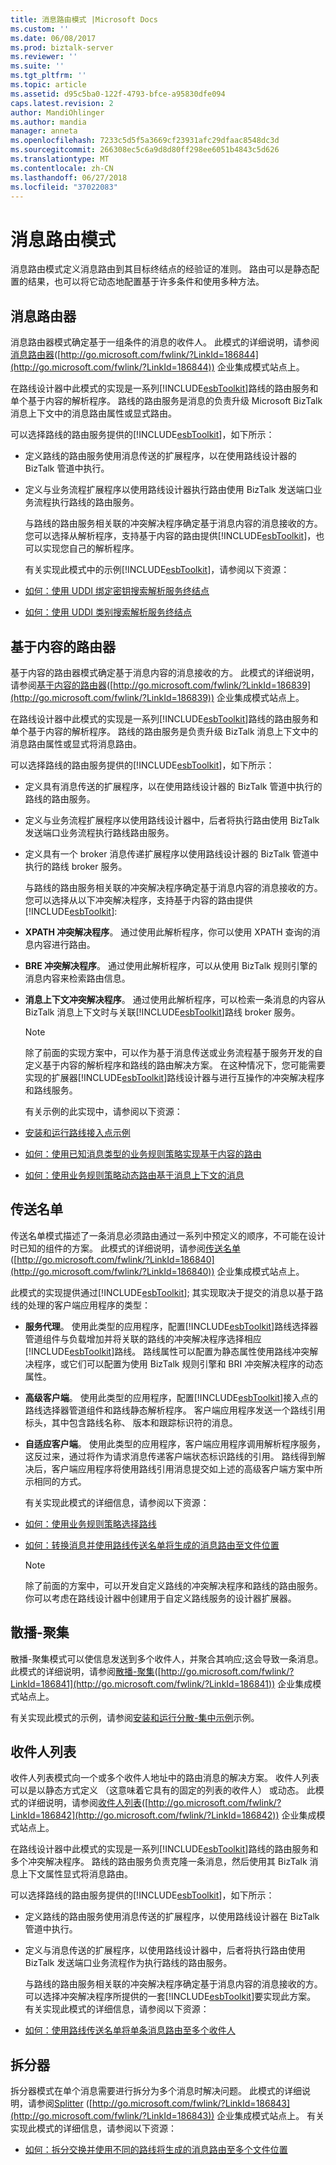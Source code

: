 ```yaml
---
title: 消息路由模式 |Microsoft Docs
ms.custom: ''
ms.date: 06/08/2017
ms.prod: biztalk-server
ms.reviewer: ''
ms.suite: ''
ms.tgt_pltfrm: ''
ms.topic: article
ms.assetid: d95c5ba0-122f-4793-bfce-a95830dfe094
caps.latest.revision: 2
author: MandiOhlinger
ms.author: mandia
manager: anneta
ms.openlocfilehash: 7233c5d5f5a3669cf23931afc29dfaac8548dc3d
ms.sourcegitcommit: 266308ec5c6a9d8d80ff298ee6051b4843c5d626
ms.translationtype: MT
ms.contentlocale: zh-CN
ms.lasthandoff: 06/27/2018
ms.locfileid: "37022083"
---
```

# <a name="message-routing-patterns"></a>消息路由模式
消息路由模式定义消息路由到其目标终结点的经验证的准则。 路由可以是静态配置的结果，也可以将它动态地配置基于许多条件和使用多种方法。  
  
## <a name="message-router"></a>消息路由器  
 消息路由器模式确定基于一组条件的消息的收件人。 此模式的详细说明，请参阅[消息路由器](http://go.microsoft.com/fwlink/?LinkId=186844)([http://go.microsoft.com/fwlink/?LinkId=186844](http://go.microsoft.com/fwlink/?LinkId=186844)) 企业集成模式站点上。  
  
 在路线设计器中此模式的实现是一系列[!INCLUDE[esbToolkit](../includes/esbtoolkit-md.md)]路线的路由服务和单个基于内容的解析程序。 路线的路由服务是消息的负责升级 Microsoft BizTalk 消息上下文中的消息路由属性或显式路由。  
  
 可以选择路线的路由服务提供的[!INCLUDE[esbToolkit](../includes/esbtoolkit-md.md)]，如下所示：  
  
- 定义路线的路由服务使用消息传送的扩展程序，以在使用路线设计器的 BizTalk 管道中执行。  
  
- 定义与业务流程扩展程序以使用路线设计器执行路由使用 BizTalk 发送端口业务流程执行路线的路由服务。  
  
  与路线的路由服务相关联的冲突解决程序确定基于消息内容的消息接收的方。 您可以选择从解析程序，支持基于内容的路由提供[!INCLUDE[esbToolkit](../includes/esbtoolkit-md.md)]，也可以实现您自己的解析程序。  
  
  有关实现此模式中的示例[!INCLUDE[esbToolkit](../includes/esbtoolkit-md.md)]，请参阅以下资源：  
  
- [如何：使用 UDDI 绑定密钥搜索解析服务终结点](../esb-toolkit/how-to-resolve-a-service-endpoint-using-a-uddi-binding-key-search.md)  
  
- [如何：使用 UDDI 类别搜索解析服务终结点](../esb-toolkit/how-to-resolve-a-service-endpoint-using-a-uddi-category-search.md)  
  
## <a name="content-based-router"></a>基于内容的路由器  
 基于内容的路由器模式确定基于消息内容的消息接收的方。 此模式的详细说明，请参阅[基于内容的路由器](http://go.microsoft.com/fwlink/?LinkId=186839)([http://go.microsoft.com/fwlink/?LinkId=186839](http://go.microsoft.com/fwlink/?LinkId=186839)) 企业集成模式站点上。  
  
 在路线设计器中此模式的实现是一系列[!INCLUDE[esbToolkit](../includes/esbtoolkit-md.md)]路线的路由服务和单个基于内容的解析程序。 路线的路由服务是负责升级 BizTalk 消息上下文中的消息路由属性或显式将消息路由。  
  
 可以选择路线的路由服务提供的[!INCLUDE[esbToolkit](../includes/esbtoolkit-md.md)]，如下所示：  
  
- 定义具有消息传送的扩展程序，以在使用路线设计器的 BizTalk 管道中执行的路线的路由服务。  
  
- 定义与业务流程扩展程序以使用路线设计器中，后者将执行路由使用 BizTalk 发送端口业务流程执行路线路由服务。  
  
- 定义具有一个 broker 消息传递扩展程序以使用路线设计器的 BizTalk 管道中执行的路线 broker 服务。  
  
  与路线的路由服务相关联的冲突解决程序确定基于消息内容的消息接收的方。 您可以选择从以下冲突解决程序，支持基于内容的路由提供[!INCLUDE[esbToolkit](../includes/esbtoolkit-md.md)]:  
  
- **XPATH 冲突解决程序**。 通过使用此解析程序，你可以使用 XPATH 查询的消息内容进行路由。  
  
- **BRE 冲突解决程序**。 通过使用此解析程序，可以从使用 BizTalk 规则引擎的消息内容来检索路由信息。  
  
- **消息上下文冲突解决程序**。 通过使用此解析程序，可以检索一条消息的内容从 BizTalk 消息上下文时与关联[!INCLUDE[esbToolkit](../includes/esbtoolkit-md.md)]路线 broker 服务。  
  
  > [!NOTE]
  >  除了前面的实现方案中，可以作为基于消息传送或业务流程基于服务开发的自定义基于内容的解析程序和路线的路由解决方案。 在这种情况下，您可能需要实现的扩展器[!INCLUDE[esbToolkit](../includes/esbtoolkit-md.md)]路线设计器与进行互操作的冲突解决程序和路线服务。  
  
  有关示例的此实现中，请参阅以下资源：  
  
- [安装和运行路线接入点示例](../esb-toolkit/installing-and-running-the-itinerary-on-ramp-sample.md)  
  
- [如何：使用已知消息类型的业务规则策略实现基于内容的路由](../esb-toolkit/apply-content-based-routing-using-business-rules-policy-for-known-message-type.md)  
  
- [如何：使用业务规则策略动态路由基于消息上下文的消息](../esb-toolkit/dynamically-route-messages-based-on-message-context-using-business-rules-policy.md)  
  
## <a name="routing-slip"></a>传送名单  
 传送名单模式描述了一条消息必须路由通过一系列中预定义的顺序，不可能在设计时已知的组件的方案。 此模式的详细说明，请参阅[传送名单](http://go.microsoft.com/fwlink/?LinkId=186840)([http://go.microsoft.com/fwlink/?LinkId=186840](http://go.microsoft.com/fwlink/?LinkId=186840)) 企业集成模式站点上。  
  
 此模式的实现提供通过[!INCLUDE[esbToolkit](../includes/esbtoolkit-md.md)]; 其实现取决于提交的消息以基于路线的处理的客户端应用程序的类型：  
  
- **服务代理**。 使用此类型的应用程序，配置[!INCLUDE[esbToolkit](../includes/esbtoolkit-md.md)]路线选择器管道组件与负载增加并将关联的路线的冲突解决程序选择相应[!INCLUDE[esbToolkit](../includes/esbtoolkit-md.md)]路线。 路线属性可以配置为静态属性使用路线冲突解决程序，或它们可以配置为使用 BizTalk 规则引擎和 BRI 冲突解决程序的动态属性。  
  
- **高级客户端**。 使用此类型的应用程序，配置[!INCLUDE[esbToolkit](../includes/esbtoolkit-md.md)]接入点的路线选择器管道组件和路线静态解析程序。 客户端应用程序发送一个路线引用标头，其中包含路线名称、 版本和跟踪标识符的消息。  
  
- **自适应客户端**。 使用此类型的应用程序，客户端应用程序调用解析程序服务，这反过来，通过将作为请求消息传递客户端状态标识路线的引用。 路线得到解决后，客户端应用程序将使用路线引用消息提交如上述的高级客户端方案中所示相同的方式。  
  
  有关实现此模式的详细信息，请参阅以下资源：  
  
- [如何：使用业务规则策略选择路线](../esb-toolkit/how-to-select-an-itinerary-using-a-business-rules-policy.md)  
  
- [如何：转换消息并使用路线传送名单将生成的消息路由至文件位置](../esb-toolkit/transform-message-and-route-the-message-to-a-location-using-itinerary-routing.md)  
  
  > [!NOTE]
  >  除了前面的方案中，可以开发自定义路线的冲突解决程序和路线的路由服务。 你可以考虑在路线设计器中创建用于自定义路线服务的设计器扩展器。  
  
## <a name="scatter-gather"></a>散播-聚集  
 散播-聚集模式可以使信息发送到多个收件人，并聚合其响应;这会导致一条消息。 此模式的详细说明，请参阅[散播-聚集](http://go.microsoft.com/fwlink/?LinkId=186841)([http://go.microsoft.com/fwlink/?LinkId=186841](http://go.microsoft.com/fwlink/?LinkId=186841)) 企业集成模式站点上。  
  
 有关实现此模式的示例，请参阅[安装和运行分散-集中示例](../esb-toolkit/installing-and-running-the-scatter-gather-sample.md)示例。  
  
## <a name="recipient-list"></a>收件人列表  
 收件人列表模式向一个或多个收件人地址中的路由消息的解决方案。 收件人列表可以是以静态方式定义 （这意味着它具有的固定的列表的收件人） 或动态。 此模式的详细说明，请参阅[收件人列表](http://go.microsoft.com/fwlink/?LinkId=186842)([http://go.microsoft.com/fwlink/?LinkId=186842](http://go.microsoft.com/fwlink/?LinkId=186842)) 企业集成模式站点上。  
  
 在路线设计器中此模式的实现是一系列[!INCLUDE[esbToolkit](../includes/esbtoolkit-md.md)]路线的路由服务和多个冲突解决程序。 路线的路由服务负责克隆一条消息，然后使用其 BizTalk 消息上下文属性显式将消息路由。  
  
 可以选择路线的路由服务提供的[!INCLUDE[esbToolkit](../includes/esbtoolkit-md.md)]，如下所示：  
  
- 定义路线的路由服务使用消息传送的扩展程序，以使用路线设计器在 BizTalk 管道中执行。  
  
- 定义与消息传送的扩展程序，以使用路线设计器中，后者将执行路由使用 BizTalk 发送端口业务流程作为执行路线的路由服务。  
  
  与路线的路由服务相关联的冲突解决程序确定基于消息内容的消息接收的方。 可以选择冲突解决程序所提供的一套[!INCLUDE[esbToolkit](../includes/esbtoolkit-md.md)]要实现此方案。 有关实现此模式的详细信息，请参阅以下资源：  
  
- [如何：使用路线传送名单将单条消息路由至多个收件人](../esb-toolkit/route-a-single-message-to-multiple-recipients-using-an-itinerary-routing-slip.md)  
  
## <a name="splitter"></a>拆分器  
 拆分器模式在单个消息需要进行拆分为多个消息时解决问题。 此模式的详细说明，请参阅[Splitter](http://go.microsoft.com/fwlink/?LinkId=186843) ([http://go.microsoft.com/fwlink/?LinkId=186843](http://go.microsoft.com/fwlink/?LinkId=186843)) 企业集成模式站点上。 有关实现此模式的详细信息，请参阅以下资源：  
  
-   [如何：拆分交换并使用不同的路线将生成的消息路由至多个文件位置](../esb-toolkit/split-an-interchange-and-route-messages-to-multiple-locations-using-itineraries.md)